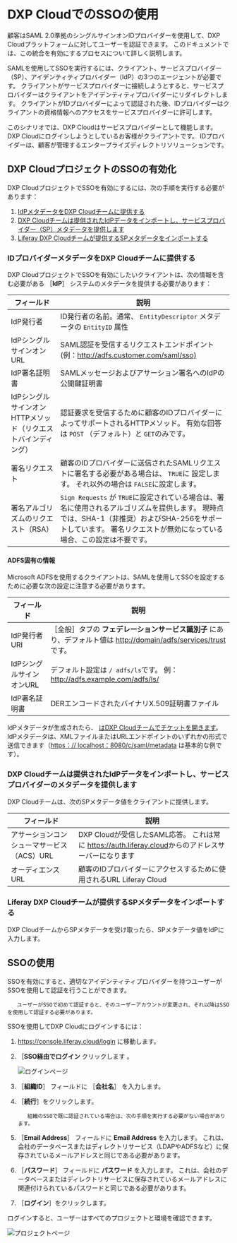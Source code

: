 # DXP CloudでのSSOの使用

顧客はSAML 2.0準拠のシングルサインオンIDプロバイダーを使用して、DXP Cloudプラットフォームに対してユーザーを認証できます。 このドキュメントでは、この統合を有効にするプロセスについて詳しく説明します。

SAMLを使用してSSOを実行するには、クライアント、サービスプロバイダー（SP）、アイデンティティプロバイダー（IdP）の3つのエージェントが必要です。 クライアントがサービスプロバイダーに接続しようとすると、サービスプロバイダーはクライアントをアイデンティティプロバイダーにリダイレクトします。 クライアントがIDプロバイダーによって認証された後、IDプロバイダーはクライアントの資格情報へのアクセスをサービスプロバイダーに許可します。

このシナリオでは、DXP Cloudはサービスプロバイダーとして機能します。 DXP Cloudにログインしようとしているお客様がクライアントです。 IDプロバイダーは、顧客が管理するエンタープライズディレクトリソリューションです。

## DXP CloudプロジェクトのSSOの有効化

DXP CloudプロジェクトでSSOを有効にするには、次の手順を実行する必要があります：

1. [IdPメタデータをDXP Cloudチームに提供する](#provide-identity-provider-metadata-to-the-dxp-cloud-team)
1. [DXP Cloudチームは提供されたIdPデータをインポートし、サービスプロバイダー（SP）メタデータを提供します](#dxp-cloud-team-imports-provided-idp-data-and-provides-service-provider-metadata)
1. [Liferay DXP Cloudチームが提供するSPメタデータをインポートする](#import-sp-metadata-provided-by-the-liferay-dxp-cloud-team)

### IDプロバイダーメタデータをDXP Cloudチームに提供する

DXP CloudプロジェクトでSSOを有効にしたいクライアントは、次の情報を含む必要がある ［**IdP**］ システムのメタデータを提供する必要があります：

| フィールド                              | 説明                                                                                                                            |
| ---------------------------------- | ----------------------------------------------------------------------------------------------------------------------------- |
| IdP発行者                             | ID発行者の名前。通常、 `EntityDescriptor` メタデータの `EntityID` 属性                                                                          |
| IdPシングルサインオンURL                    | SAML認証を受信するリクエストエンドポイント(例：<http://adfs.customer.com/saml/sso)>                                                                |
| IdP署名証明書                           | SAMLメッセージおよびアサーション署名へのIdPの公開鍵証明書                                                                                              |
| IdPシングルサインオンHTTPメソッド（リクエストバインディング） | 認証要求を受信するために顧客のIDプロバイダーによってサポートされるHTTPメソッド。 有効な回答は `POST` （デフォルト）と `GET`のみです。                                                 |
| 署名リクエスト                            | 顧客のIDプロバイダーに送信されたSAMLリクエストに署名する必要がある場合は、 `TRUE`に 設定します。 それ以外の場合は `FALSE`に設定します。                                               |
| 署名アルゴリズムのリクエスト（RSA）                | `Sign Requests` が `TRUE`に設定されている場合は、署名に使用されるアルゴリズムを提供します。 現時点では、SHA-1（非推奨）およびSHA-256をサポートしています。 署名リクエストが無効になっている場合、この設定は不要です。 |

#### ADFS固有の情報

Microsoft ADFSを使用するクライアントは、SAMLを使用してSSOを設定するために必要な次の設定に注意する必要があります。

| フィールド           | 説明                                                                           |
| --------------- | ---------------------------------------------------------------------------- |
| IdP発行者URI       | ［全般］タブの **フェデレーションサービス識別子** にあり、デフォルト値は <http://domain/adfs/services/trust>です。 |
| IdPシングルサインオンURL | デフォルト設定は `/ adfs/ls`です。 例： <http://adfs.example.com/adfs/ls/>                |
| IdP署名証明書        | DERエンコードされたバイナリX.509証明書ファイル                                                  |

IdPメタデータが生成されたら、 [はDXP Cloudチームでチケットを開きます](https://help.liferay.com/hc/)。 IdPメタデータは、XMLファイルまたはURLエンドポイントのいずれかの形式で送信できます（[https：// localhost：8080/c/saml/metadata](https://localhost:8080/c/saml/metadata) は基本的な例です）。

### DXP Cloudチームは提供されたIdPデータをインポートし、サービスプロバイダーのメタデータを提供します

DXP Cloudチームは、次のSPメタデータ値をクライアントに提供します。

| フィールド                    | 説明                                                                       |
| ------------------------ | ------------------------------------------------------------------------ |
| アサーションコンシューマサービス（ACS）URL | DXP Cloudが受信したSAML応答。 これは常に <https://auth.liferay.cloud>からのアドレスサーバーになります |
| オーディエンスURL               | 顧客のIDプロバイダーにアクセスするために使用されるURL Liferay Cloud                              |

### Liferay DXP Cloudチームが提供するSPメタデータをインポートする

DXP CloudチームからSPメタデータを受け取ったら、SPメタデータ値をIdPに入力します。

## SSOの使用

SSOを有効にすると、適切なアイデンティティプロバイダーを持つユーザーがSSOを使用して認証を行うことができます。

```{warning}
   ユーザーがSSOで初めて認証すると、そのユーザーアカウントが変更され、それ以降はSSOを使用して認証する必要があります。
```

SSOを使用してDXP Cloudにログインするには：

1. <https://console.liferay.cloud/login> に移動します。
1. ［**SSO経由でログイン** クリックします 。

   ![ログインページ](./using-sso-with-dxp-cloud/images/01.png)

1. ［**組織ID**］ フィールドに ［**会社名**］ を入力します。
1. ［**続行**］をクリックします。

    ```{note}
       組織のSSOで既に認証されている場合は、次の手順を実行する必要がない場合があります。
    ```

1. ［**Email Address**］ フィールドに **Email Address** を入力します。 これは、会社のデータベースまたはディレクトリサービス（LDAPやADFSなど）に保存されているメールアドレスと同じである必要があります。
1. ［**パスワード**］ フィールドに **パスワード** を入力します。 これは、会社のデータベースまたはディレクトリサービスに保存されているメールアドレスに関連付けられているパスワードと同じである必要があります。
1. ［**ログイン**］をクリックします。

ログインすると、ユーザーはすべてのプロジェクトと環境を確認できます。

![プロジェクトページ](./using-sso-with-dxp-cloud/images/02.png)
